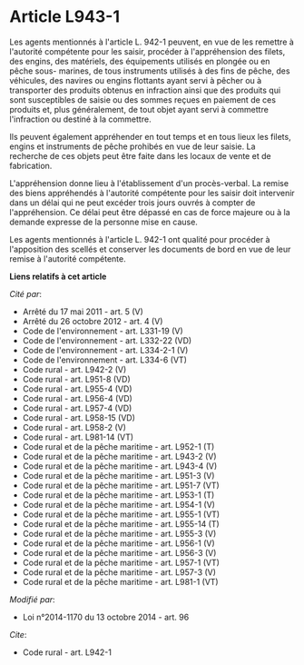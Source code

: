 # Article L943-1

Les agents mentionnés          à l'article L. 942-1 peuvent, en vue de les remettre à l'autorité compétente pour les saisir,
procéder à l'appréhension des filets, des engins, des matériels, des équipements utilisés en plongée ou en pêche sous-
marines, de tous instruments utilisés à des fins de pêche, des véhicules, des navires ou engins flottants ayant servi à
pêcher ou à transporter des produits obtenus en infraction ainsi que des produits qui sont susceptibles de saisie ou des
sommes reçues en paiement de ces produits et, plus généralement, de tout objet ayant servi à commettre l'infraction ou
destiné à la commettre. 

Ils peuvent également appréhender en tout temps et en tous lieux les filets, engins et instruments de pêche prohibés en vue
de leur saisie. La recherche de ces objets peut être faite dans les locaux de vente et de fabrication.

L'appréhension donne lieu à l'établissement d'un procès-verbal. La remise des biens appréhendés à l'autorité compétente pour
les saisir doit intervenir dans un délai qui ne peut excéder trois jours ouvrés à compter de l'appréhension. Ce délai peut
être dépassé en cas de force majeure ou à la demande expresse de la personne mise en cause.

Les agents mentionnés          à l'article L. 942-1 ont qualité pour procéder à l'apposition des scellés et conserver les
documents de bord en vue de leur remise à l'autorité compétente.

**Liens relatifs à cet article**

_Cité par_:

  - Arrêté du 17 mai 2011 - art. 5 (V)
  - Arrêté du 26 octobre 2012 - art. 4 (V)
  - Code de l'environnement - art. L331-19 (V)
  - Code de l'environnement - art. L332-22 (VD)
  - Code de l'environnement - art. L334-2-1 (V)
  - Code de l'environnement - art. L334-6 (VT)
  - Code rural - art. L942-2 (V)
  - Code rural - art. L951-8 (VD)
  - Code rural - art. L955-4 (VD)
  - Code rural - art. L956-4 (VD)
  - Code rural - art. L957-4 (VD)
  - Code rural - art. L958-15 (VD)
  - Code rural - art. L958-2 (V)
  - Code rural - art. L981-14 (VT)
  - Code rural et  de la pêche maritime - art. L952-1 (T)
  - Code rural et de la pêche maritime - art. L943-2 (V)
  - Code rural et de la pêche maritime - art. L943-4 (V)
  - Code rural et de la pêche maritime - art. L951-3 (V)
  - Code rural et de la pêche maritime - art. L951-7 (VT)
  - Code rural et de la pêche maritime - art. L953-1 (T)
  - Code rural et de la pêche maritime - art. L954-1 (V)
  - Code rural et de la pêche maritime - art. L955-1 (VT)
  - Code rural et de la pêche maritime - art. L955-14 (T)
  - Code rural et de la pêche maritime - art. L955-3 (V)
  - Code rural et de la pêche maritime - art. L956-1 (V)
  - Code rural et de la pêche maritime - art. L956-3 (V)
  - Code rural et de la pêche maritime - art. L957-1 (VT)
  - Code rural et de la pêche maritime - art. L957-3 (V)
  - Code rural et de la pêche maritime - art. L981-1 (VT)

_Modifié par_:

  - Loi n°2014-1170 du 13 octobre 2014 - art. 96

_Cite_:

  - Code rural - art. L942-1
